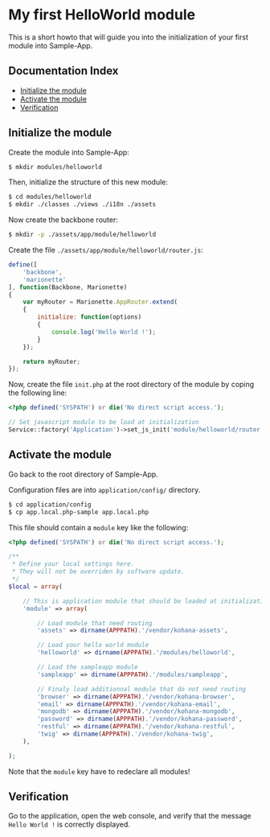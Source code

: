 # My first HelloWorld module

This is a short howto that will guide you into the initialization
of your first module into Sample-App.


## Documentation Index

* [Initialize the module](#initialize-the-module)
* [Activate the module](#activate-the-module)
* [Verification](#verification)


## Initialize the module

Create the module into Sample-App:

```bash
$ mkdir modules/helloworld
```

Then, initialize the structure of this new module:

```bash
$ cd modules/helloworld
$ mkdir ./classes ./views ./i18n ./assets
```

Now create the backbone router:

```bash
$ mkdir -p ./assets/app/module/helloworld
```

Create the file `./assets/app/module/helloworld/router.js`:

```js
define([
    'backbone',
    'marionette'
], function(Backbone, Marionette)
{
    var myRouter = Marionette.AppRouter.extend(
    {
        initialize: function(options)
        {
            console.log('Hello World !');
        }
    });

    return myRouter;
});
```

Now, create the file `init.php` at the root directory of the module by coping
the following line:

```php
<?php defined('SYSPATH') or die('No direct script access.');

// Set javascript module to be load at initialization
Service::factory('Application')->set_js_init('module/helloworld/router');
```


## Activate the module

Go back to the root directory of Sample-App.

Configuration files are into `application/config/` directory.

```bash
$ cd application/config
$ cp app.local.php-sample app.local.php
```

This file should contain a `module` key like the following:

```php
<?php defined('SYSPATH') or die('No direct script access.');

/**
 * Define your local settings here.
 * They will not be overriden by software update.
 */
$local = array(

    // This is application module that should be loaded at initialization
    'module' => array(

        // Load module that need routing
        'assets' => dirname(APPPATH).'/vendor/kohana-assets',

        // Load your hello world module
        'helloworld' => dirname(APPPATH).'/modules/helloworld',

        // Load the sampleapp module
        'sampleapp' => dirname(APPPATH).'/modules/sampleapp',

        // Finaly load additionnal module that do not need routing
        'browser' => dirname(APPPATH).'/vendor/kohana-browser',
        'email' => dirname(APPPATH).'/vendor/kohana-email',
        'mongodb' => dirname(APPPATH).'/vendor/kohana-mongodb',
        'password' => dirname(APPPATH).'/vendor/kohana-password',
        'restful' => dirname(APPPATH).'/vendor/kohana-restful',
        'twig' => dirname(APPPATH).'/vendor/kohana-twig',
    ),

);
```

Note that the `module` key have to redeclare all modules!


## Verification

Go to the application, open the web console, and verify that the message
`Hello World !` is correctly displayed.

